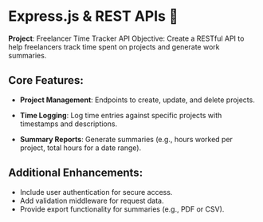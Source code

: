 # Express.js & REST APIs 🚀
**Project**: Freelancer Time Tracker API
Objective: Create a RESTful API to help freelancers track time spent on projects and generate work summaries.

## Core Features:

- **Project Management**:
Endpoints to create, update, and delete projects.


- **Time Logging**:
Log time entries against specific projects with timestamps and descriptions.


- **Summary Reports**:
Generate summaries (e.g., hours worked per project, total hours for a date range).


## Additional Enhancements:

- Include user authentication for secure access.
- Add validation middleware for request data.
- Provide export functionality for summaries (e.g., PDF or CSV).